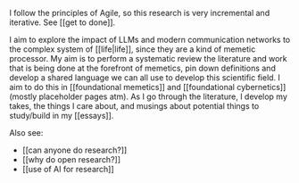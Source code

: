 I follow the principles of Agile, so this research is very incremental and iterative. See [[get to done]].

I aim to explore the impact of LLMs and modern communication networks to the complex system of [[life|life]], since they are a kind of memetic processor. My aim is to perform a systematic review the literature and work that is being done at the forefront of memetics, pin down definitions and develop a shared language we can all use to develop this scientific field. I aim to do this in [[foundational memetics]] and [[foundational cybernetics]] (mostly placeholder pages atm). As I go through the literature, I develop my takes, the things I care about, and musings about potential things to study/build in my [[essays]]. 

Also see:
- [[can anyone do research?]]
- [[why do open research?]]
- [[use of AI for research]]